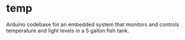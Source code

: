 # temp
Arduino codebase for an embedded system that monitors and controls temperature and light levels in a 5 gallon fish tank.
